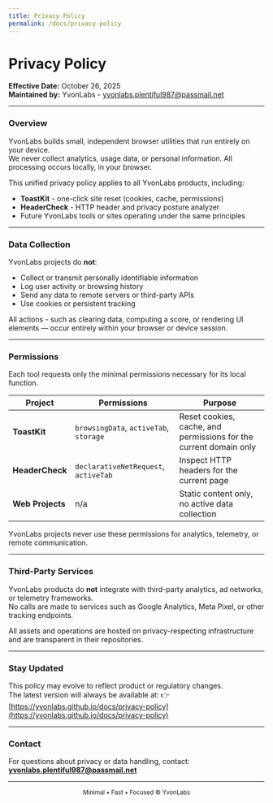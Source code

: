 ```yaml
---
title: Privacy Policy
permalink: /docs/privacy-policy
---
```


# Privacy Policy  
**Effective Date:** October 26, 2025  
**Maintained by:** YvonLabs - yvonlabs.plentiful987@passmail.net  

---

### Overview
YvonLabs builds small, independent browser utilities that run entirely on your device.  
We never collect analytics, usage data, or personal information. All processing occurs locally, in your browser.

This unified privacy policy applies to all YvonLabs products, including:  
- **ToastKit** - one-click site reset (cookies, cache, permissions)  
- **HeaderCheck** - HTTP header and privacy posture analyzer  
- Future YvonLabs tools or sites operating under the same principles

---

### Data Collection
YvonLabs projects do **not**:
- Collect or transmit personally identifiable information  
- Log user activity or browsing history  
- Send any data to remote servers or third-party APIs  
- Use cookies or persistent tracking

All actions - such as clearing data, computing a score, or rendering UI elements — occur entirely within your browser or device session.

---

### Permissions
Each tool requests only the minimal permissions necessary for its local function.

| Project | Permissions | Purpose |
|----------|--------------|----------|
| **ToastKit** | `browsingData`, `activeTab`, `storage` | Reset cookies, cache, and permissions for the current domain only |
| **HeaderCheck** | `declarativeNetRequest`, `activeTab` | Inspect HTTP headers for the current page |
| **Web Projects** | n/a | Static content only, no active data collection

YvonLabs projects never use these permissions for analytics, telemetry, or remote communication.

---

### Third-Party Services
YvonLabs products do **not** integrate with third-party analytics, ad networks, or telemetry frameworks.  
No calls are made to services such as Google Analytics, Meta Pixel, or other tracking endpoints.  

All assets and operations are hosted on privacy-respecting infrastructure and are transparent in their repositories.

---

### Stay Updated
This policy may evolve to reflect product or regulatory changes.  
The latest version will always be available at: 
👉 [https://yvonlabs.github.io/docs/privacy-policy](https://yvonlabs.github.io/docs/privacy-policy)

---

### Contact
For questions about privacy or data handling, contact:  
**yvonlabs.plentiful987@passmail.net**

---

<p align="center">
  <sub>Minimal • Fast • Focused © YvonLabs</sub>
</p>
